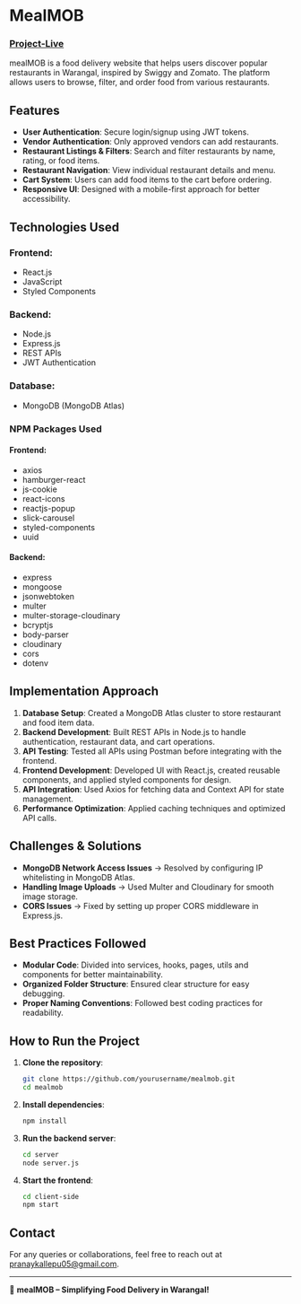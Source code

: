 # MealMOB 
### [Project-Live](https://mealmob-client.onrender.com/)

mealMOB is a food delivery website that helps users discover popular restaurants in Warangal, inspired by Swiggy and Zomato. The platform allows users to browse, filter, and order food from various restaurants.

## Features

- **User Authentication**: Secure login/signup using JWT tokens.
- **Vendor Authentication**: Only approved vendors can add restaurants.
- **Restaurant Listings & Filters**: Search and filter restaurants by name, rating, or food items.
- **Restaurant Navigation**: View individual restaurant details and menu.
- **Cart System**: Users can add food items to the cart before ordering.
- **Responsive UI**: Designed with a mobile-first approach for better accessibility.

## Technologies Used

### Frontend:

- React.js
- JavaScript
- Styled Components

### Backend:

- Node.js
- Express.js
- REST APIs
- JWT Authentication

### Database:

- MongoDB (MongoDB Atlas)

### NPM Packages Used

#### Frontend:

- axios
- hamburger-react
- js-cookie
- react-icons
- reactjs-popup
- slick-carousel
- styled-components
- uuid

#### Backend:

- express
- mongoose
- jsonwebtoken
- multer
- multer-storage-cloudinary
- bcryptjs
- body-parser
- cloudinary
- cors
- dotenv

## Implementation Approach

1. **Database Setup**: Created a MongoDB Atlas cluster to store restaurant and food item data.
2. **Backend Development**: Built REST APIs in Node.js to handle authentication, restaurant data, and cart operations.
3. **API Testing**: Tested all APIs using Postman before integrating with the frontend.
4. **Frontend Development**: Developed UI with React.js, created reusable components, and applied styled components for design.
5. **API Integration**: Used Axios for fetching data and Context API for state management.
6. **Performance Optimization**: Applied caching techniques and optimized API calls.

## Challenges & Solutions

- **MongoDB Network Access Issues** → Resolved by configuring IP whitelisting in MongoDB Atlas.
- **Handling Image Uploads** → Used Multer and Cloudinary for smooth image storage.
- **CORS Issues** → Fixed by setting up proper CORS middleware in Express.js.

## Best Practices Followed

- **Modular Code**: Divided into services, hooks, pages, utils and components for better maintainability.
- **Organized Folder Structure**: Ensured clear structure for easy debugging.
- **Proper Naming Conventions**: Followed best coding practices for readability.

## How to Run the Project

1. **Clone the repository**:
   ```bash
   git clone https://github.com/yourusername/mealmob.git
   cd mealmob
   ```
2. **Install dependencies**:
   ```bash
   npm install
   ```
3. **Run the backend server**:
   ```bash
   cd server
   node server.js
   ```
4. **Start the frontend**:
   ```bash
   cd client-side
   npm start
   ```

## Contact

For any queries or collaborations, feel free to reach out at [pranaykallepu05@gmail.com](mailto\:pranaykallepu05@gmail.com).

---

🚀 **mealMOB – Simplifying Food Delivery in Warangal!**

